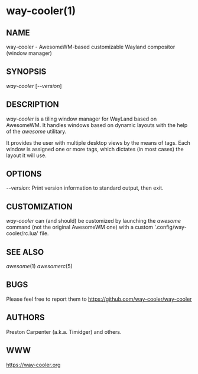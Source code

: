 way-cooler(1)
=============

NAME
----

way-cooler - AwesomeWM-based customizable Wayland compositor (window manager)

SYNOPSIS
--------

*way-cooler* [*--version*]

DESCRIPTION
-----------

*way-cooler* is a tiling window manager for WayLand based on AwesomeWM. It handles windows based on dynamic layouts with the help of the *awesome* utilitary.

It provides the user with multiple desktop views by the means of tags. Each window is assigned one or more tags, which dictates (in most cases) the layout it will use.

OPTIONS
-------
*--version*:
    Print version information to standard output, then exit.

CUSTOMIZATION
-------------
*way-cooler* can (and should) be customized by launching the *awesome* command (not the original AwesomeWM one) with a custom '.config/way-cooler/rc.lua' file.

SEE ALSO
--------
*awesome*(1) *awesomerc*(5)

BUGS
----
Please feel free to report them to https://github.com/way-cooler/way-cooler

AUTHORS
-------
Preston Carpenter (a.k.a. Timidger) and others.

WWW
---
https://way-cooler.org